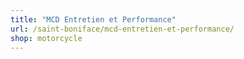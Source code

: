 ```yaml
---
title: "MCD Entretien et Performance"
url: /saint-boniface/mcd-entretien-et-performance/
shop: motorcycle
---
```

